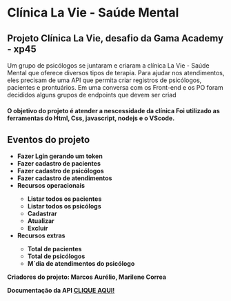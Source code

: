 # Clínica La Vie - Saúde Mental
<h2>Projeto Clínica La Vie, desafio da Gama Academy - xp45</h2>
<p>
Um grupo de psicólogos se juntaram e criaram a clínica La Vie -
Saúde Mental que oferece diversos tipos de terapia.
Para ajudar nos atendimentos, eles precisam de uma API que
permita criar registros de psicólogos, pacientes e prontuários.
Em uma conversa com os Front-end e os PO foram decididos
alguns grupos de endpoints que devem ser criad
</p>

<h4>O objetivo do projeto é atender a nescessidade da clínica
Foi utilizado as ferramentas do Html, Css, javascript, nodejs e o VScode.
<div>
  <h2>Eventos do projeto </h2>
    <ul>
        <li>Fazer Lgin gerando um token</li>
        <li>Fazer cadastro de pacientes</li>
        <li>Fazer cadastro de psicólogos</li>
        <li>Fazer cadastro de atendimentos</li>
        <li>Recursos operacionais</li>
        <ul>
           <li>Listar todos os pacientes</li>
           <li>Listar todos os psicólogs</li>
           <li>Cadastrar</li>
           <li>Atualizar</li>
           <li>Excluir</li>
        </ul>
        <li>Recursos extras</li>
        <ul>
           <li>Total de pacientes</li>
           <li>Total de psicólogos</li>
           <li>M´dia de atendimentos do psicólogo</li>
        </ul>
    </ul>
    
</div>
<p>Criadores do projeto: Marcos Aurélio, Marilene Correa </p>
<a>Documentação da API <a href="https://documenter.getpostman.com/view/23922555/2s84Diy5Rh"
 target="_blank">CLIQUE AQUI!</a>
</h4>

